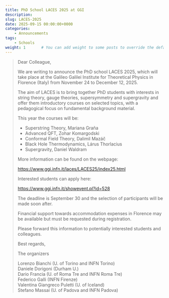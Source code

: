 ```yaml
---
title: PhD School LACES 2025 at GGI
description: 
slug: LACES-2025
date: 2025-09-15 00:00:00+0000
categories:
    - Announcements
tags:
    - Schools
weight: 1       # You can add weight to some posts to override the default sorting (date descending)
---
```


> Dear Colleague,
> 
> We are writing to announce the PhD school LACES 2025, which will take place
> at the Galileo Galilei Institute for Theoretical Physics in Florence (Italy)
> from November 24 to December 12, 2025.
> 
> The aim of LACES is to bring together PhD students with interests in string
> theory, gauge theories, supersymmetry and supergravity and offer them
> introductory courses on selected topics, with a pedagogical focus on
> fundamental background material. 
> 
> This year the courses will be:
> 
> - Superstring Theory, Mariana Graña
> - Advanced QFT, Zohar Komargodski
> - Conformal Field Theory, Dalimil Mazáč
> - Black Hole Thermodynamics, Lárus Thorlacius
> - Supergravity, Daniel Waldram
> 
> More information can be found on the webpage:
> 
> https://www.ggi.infn.it/laces/LACES25/index25.html
> 
> Interested students can apply here:
> 
> https://www.ggi.infn.it/showevent.pl?id=528
> 
> The deadline is September 30 and the selection of participants will be made
> soon after.
> 
> Financial support towards accommodation expenses in Florence may be
> available but must be requested during registration.
> 
> Please forward this information to potentially interested students and
> colleagues.
> 
> Best regards,
> 
> The organizers
> 
> Lorenzo Bianchi (U. of Torino and INFN Torino)  
> Daniele Dorigoni (Durham U.)  
> Dario Francia (U. of Roma Tre and INFN Roma Tre)  
> Federico Galli (INFN Firenze)  
> Valentina Giangreco Puletti (U. of Iceland)  
> Stefano Massai (U. of Padova and INFN Padova)
> 
